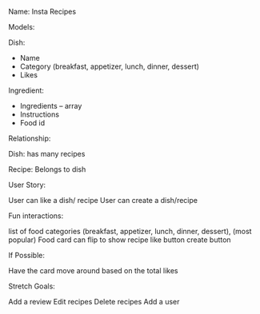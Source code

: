 Name: Insta Recipes 

Models: 

Dish:
-	Name
-	Category (breakfast, appetizer, lunch, dinner, dessert) 
-	Likes 

Ingredient:
-	Ingredients – array 
-	Instructions 
-	Food id

Relationship:

Dish:
has many recipes 

Recipe:
Belongs to dish 

User Story:

User can like a dish/ recipe 
User can create a dish/recipe 

Fun interactions:

list of food categories (breakfast, appetizer, lunch, dinner, dessert), (most popular) 
Food card can flip to show recipe 
like button
create button 

If Possible:

Have the card move around based on the total likes 

Stretch Goals:

Add a review
Edit recipes 
Delete recipes 
Add a user 
